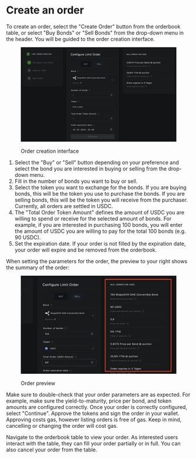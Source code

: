 # Create an order

To create an order, select the "Create Order" button from the orderbook table, or select "Buy Bonds" or "Sell Bonds" from the drop-down menu in the header. You will be guided to the order creation interface.&#x20;

<figure><img src="../../.gitbook/assets/Screenshot 2023-02-21 at 21.36.09 (1).png" alt=""><figcaption><p>Order creation interface</p></figcaption></figure>

1. Select the "Buy" or "Sell" button depending on your preference and select the bond you are interested in buying or selling from the drop-down menu.&#x20;
2. Fill in the number of bonds you want to buy or sell.
3. Select the token you want to exchange for the bonds. If you are buying bonds, this will be the token you use to purchase the bonds. If you are selling bonds, this will be the token you will receive from the purchaser. Currently, all orders are settled in USDC.
4. The "Total Order Token Amount" defines the amount of USDC you are willing to spend or receive for the selected amount of bonds. For example, if you are interested in purchasing 100 bonds, you will enter the amount of USDC you are willing to pay for the total 100 bonds (e.g. 90 USDC).
5. Set the expiration date. If your order is not filled by the expiration date, your order will expire and be removed from the orderbook.

When setting the parameters for the order, the preview to your right shows the summary of the order:

<figure><img src="../../.gitbook/assets/Screenshot 2023-02-21 at 21.42.00.png" alt=""><figcaption><p>Order preview</p></figcaption></figure>

Make sure to double-check that your order parameters are as expected. For example, make sure the yield-to-maturity, price per bond, and token amounts are configured correctly. Once your order is correctly configured, select "Continue". Approve the tokens and sign the order in your wallet. Approving costs gas, however listing orders is free of gas. Keep in mind, cancelling or changing the order will cost gas.&#x20;

Navigate to the orderbook table to view your order. As interested users interact with the table, they can fill your order partially or in full. You can also cancel your order from the table.
